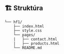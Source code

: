 ## 🏗️ Struktúra
```
└── hf1/
    ├── index.html
    ├── style.css
    └── pages/
    |   ├── contact.html
    |   ├── products.html
    └── README.md
```
